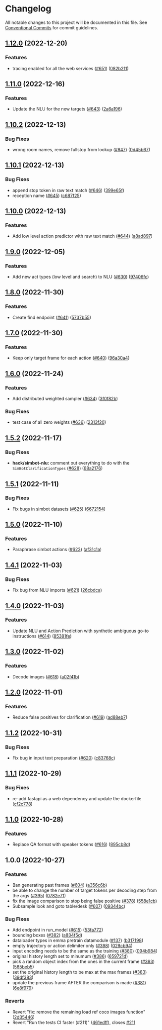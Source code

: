 # Changelog

All notable changes to this project will be documented in this file. See
[Conventional Commits](https://conventionalcommits.org) for commit guidelines.

## [1.12.0](https://github.com/emma-simbot/policy/compare/v1.11.0...v1.12.0) (2022-12-20)


### Features

* tracing enabled for all the web services ([#651](https://github.com/emma-simbot/policy/issues/651)) ([082b211](https://github.com/emma-simbot/policy/commit/082b2111612e4afd1ad6b1aea437eaedf962b621))

## [1.11.0](https://github.com/emma-simbot/policy/compare/v1.10.2...v1.11.0) (2022-12-16)


### Features

* Update the NLU for the new targets ([#643](https://github.com/emma-simbot/policy/issues/643)) ([2a6a196](https://github.com/emma-simbot/policy/commit/2a6a196cd52bf10686d4779ce0b5144554a69cab))

## [1.10.2](https://github.com/emma-simbot/policy/compare/v1.10.1...v1.10.2) (2022-12-13)


### Bug Fixes

* wrong room names, remove fullstop from lookup ([#647](https://github.com/emma-simbot/policy/issues/647)) ([0d45b67](https://github.com/emma-simbot/policy/commit/0d45b6797ddd868b440f75d1662653001525e54d))

## [1.10.1](https://github.com/emma-simbot/policy/compare/v1.10.0...v1.10.1) (2022-12-13)


### Bug Fixes

* append stop token in raw text match ([#646](https://github.com/emma-simbot/policy/issues/646)) ([399e65f](https://github.com/emma-simbot/policy/commit/399e65fbb687783338b92f7654cbf814f31166e9))
* reception name ([#645](https://github.com/emma-simbot/policy/issues/645)) ([c687f25](https://github.com/emma-simbot/policy/commit/c687f25e9493788b80635407a2ef72597aaef3cd))

## [1.10.0](https://github.com/emma-simbot/policy/compare/v1.9.0...v1.10.0) (2022-12-13)


### Features

* Add low level action predictor with raw text match ([#644](https://github.com/emma-simbot/policy/issues/644)) ([a8ad897](https://github.com/emma-simbot/policy/commit/a8ad897a28cf76f5150d27eb40766c750887873f))

## [1.9.0](https://github.com/emma-simbot/policy/compare/v1.8.0...v1.9.0) (2022-12-05)


### Features

* Add new act types (low level and search) to NLU ([#630](https://github.com/emma-simbot/policy/issues/630)) ([97406fc](https://github.com/emma-simbot/policy/commit/97406fc26d3776d90af41519d5c2720c7f6406a2))

## [1.8.0](https://github.com/emma-simbot/policy/compare/v1.7.0...v1.8.0) (2022-11-30)


### Features

* Create find endpoint ([#641](https://github.com/emma-simbot/policy/issues/641)) ([5737b55](https://github.com/emma-simbot/policy/commit/5737b558a9984f73bbeedf30a32a69b155d50b6d))

## [1.7.0](https://github.com/emma-simbot/policy/compare/v1.6.0...v1.7.0) (2022-11-30)


### Features

* Keep only target frame for each action ([#640](https://github.com/emma-simbot/policy/issues/640)) ([96a30a4](https://github.com/emma-simbot/policy/commit/96a30a40546a2d4fd3101369550c0422d3b4d0d1))

## [1.6.0](https://github.com/emma-simbot/policy/compare/v1.5.2...v1.6.0) (2022-11-24)


### Features

* Add distributed weighted sampler ([#634](https://github.com/emma-simbot/policy/issues/634)) ([3f0f82b](https://github.com/emma-simbot/policy/commit/3f0f82baad94d4037b95ea824cb7beee9e0e594b))


### Bug Fixes

* test case of all zero weights ([#636](https://github.com/emma-simbot/policy/issues/636)) ([2313f20](https://github.com/emma-simbot/policy/commit/2313f20a9491d2cc168620cfebf7581d1fa35ec8))

## [1.5.2](https://github.com/emma-simbot/policy/compare/v1.5.1...v1.5.2) (2022-11-17)


### Bug Fixes

* **hack/simbot-nlu:** comment out everything to do with the `SimBotClarificationTypes` ([#628](https://github.com/emma-simbot/policy/issues/628)) ([68a2176](https://github.com/emma-simbot/policy/commit/68a21763242feb91af308e798648559cd410e001))

## [1.5.1](https://github.com/emma-simbot/policy/compare/v1.5.0...v1.5.1) (2022-11-11)


### Bug Fixes

* Fix bugs in simbot datasets ([#625](https://github.com/emma-simbot/policy/issues/625)) ([6672154](https://github.com/emma-simbot/policy/commit/667215445491d69503a6cedb7f4200d82539310d))

## [1.5.0](https://github.com/emma-simbot/policy/compare/v1.4.1...v1.5.0) (2022-11-10)


### Features

* Paraphrase simbot actions ([#623](https://github.com/emma-simbot/policy/issues/623)) ([af31c1a](https://github.com/emma-simbot/policy/commit/af31c1a8a362d96d4e86720d7429c304e6404cc8))

## [1.4.1](https://github.com/emma-simbot/policy/compare/v1.4.0...v1.4.1) (2022-11-03)


### Bug Fixes

* Fix bug from NLU imports ([#621](https://github.com/emma-simbot/policy/issues/621)) ([26cbdca](https://github.com/emma-simbot/policy/commit/26cbdca4618e0371471ae4e7ede67427b2f67d6b))

## [1.4.0](https://github.com/emma-simbot/policy/compare/v1.3.0...v1.4.0) (2022-11-03)


### Features

* Update NLU and Action Prediction with synthetic ambiguous go-to instructions ([#614](https://github.com/emma-simbot/policy/issues/614)) ([85381fe](https://github.com/emma-simbot/policy/commit/85381fe779751cf32abb0c651f9f88d384905f9f))

## [1.3.0](https://github.com/emma-simbot/policy/compare/v1.2.0...v1.3.0) (2022-11-02)


### Features

* Decode images ([#618](https://github.com/emma-simbot/policy/issues/618)) ([a02f41b](https://github.com/emma-simbot/policy/commit/a02f41bdcf1eee4e09a5827609e17f9123064466))

## [1.2.0](https://github.com/emma-simbot/policy/compare/v1.1.2...v1.2.0) (2022-11-01)


### Features

* Reduce false positives for clarification ([#619](https://github.com/emma-simbot/policy/issues/619)) ([ad88eb7](https://github.com/emma-simbot/policy/commit/ad88eb72a85a0fdd1393c7dc9934dcf72e0497b4))

## [1.1.2](https://github.com/emma-simbot/policy/compare/v1.1.1...v1.1.2) (2022-10-31)


### Bug Fixes

* Fix bug in input text preparation ([#620](https://github.com/emma-simbot/policy/issues/620)) ([c83768c](https://github.com/emma-simbot/policy/commit/c83768c16f2c824207efd60b9deef9bbdbd4768c))

## [1.1.1](https://github.com/emma-simbot/policy/compare/v1.1.0...v1.1.1) (2022-10-29)


### Bug Fixes

* re-add fastapi as a web dependency and update the dockerfile ([cf2c778](https://github.com/emma-simbot/policy/commit/cf2c77806cee2308180bd409afcae1810bb20e2e))

## [1.1.0](https://github.com/emma-simbot/policy/compare/v1.0.0...v1.1.0) (2022-10-28)


### Features

* Replace QA format with speaker tokens ([#616](https://github.com/emma-simbot/policy/issues/616)) ([895cb8d](https://github.com/emma-simbot/policy/commit/895cb8d65c03459b0581b276f0a7d80aa4756747))

## 1.0.0 (2022-10-27)


### Features

* Ban generating past frames ([#604](https://github.com/emma-simbot/policy/issues/604)) ([a356c6b](https://github.com/emma-simbot/policy/commit/a356c6bbb51ba4f472fc077dd135f9cb9cca419c))
* be able to change the number of target tokens per decoding step from the args ([#395](https://github.com/emma-simbot/policy/issues/395)) ([0782e71](https://github.com/emma-simbot/policy/commit/0782e719cf02276c0a6b359d503f85ebbd2e38f0))
* fix the image comparison to stop being false positive ([#378](https://github.com/emma-simbot/policy/issues/378)) ([558e1cb](https://github.com/emma-simbot/policy/commit/558e1cb903cd29f68f5400d9d2a6037dddfa6574))
* Subsample look and goto table/desk ([#607](https://github.com/emma-simbot/policy/issues/607)) ([09344bc](https://github.com/emma-simbot/policy/commit/09344bc444ab6bff18c126984ab9ee7910f7d957))


### Bug Fixes

* Add endpoint in run_model ([#615](https://github.com/emma-simbot/policy/issues/615)) ([53fa772](https://github.com/emma-simbot/policy/commit/53fa772e5135699f303ce005be60653fbb74efeb))
* bounding boxes ([#382](https://github.com/emma-simbot/policy/issues/382)) ([a834f5d](https://github.com/emma-simbot/policy/commit/a834f5dac35a70588ac3376283bd8938591e83df))
* dataloader types in emma pretrain datamodule ([#137](https://github.com/emma-simbot/policy/issues/137)) ([b317198](https://github.com/emma-simbot/policy/commit/b317198f6c0f831cec4098c4cfc266b26399347f))
* empty trajectory or action delimiter only ([#398](https://github.com/emma-simbot/policy/issues/398)) ([028cb94](https://github.com/emma-simbot/policy/commit/028cb9450fef071ea648bfcd3616adde1bfd7577))
* input encoding needs to be the same as the training ([#380](https://github.com/emma-simbot/policy/issues/380)) ([094b984](https://github.com/emma-simbot/policy/commit/094b98474b4c2c06162fa8509aeac1f677dfbf9f))
* original history length set to minumum ([#386](https://github.com/emma-simbot/policy/issues/386)) ([659721d](https://github.com/emma-simbot/policy/commit/659721d46948112936321d4dcaa66f6f50734c17))
* pick a random object index from the ones in the current frame ([#393](https://github.com/emma-simbot/policy/issues/393)) ([565beb5](https://github.com/emma-simbot/policy/commit/565beb526a1d1d02db35c4bee966f9ff3531c0fe))
* set the original history length to be max at the max frames ([#383](https://github.com/emma-simbot/policy/issues/383)) ([39df383](https://github.com/emma-simbot/policy/commit/39df3838f3dc029116da17de4ed3f9f8f8968cae))
* update the previous frame AFTER the comparison is made ([#381](https://github.com/emma-simbot/policy/issues/381)) ([6e8f979](https://github.com/emma-simbot/policy/commit/6e8f979d667e2cf8d80e63ab03e44d9eeb505cdb))


### Reverts

* Revert "fix: remove the remaining load ref coco images function" ([2d35446](https://github.com/emma-simbot/policy/commit/2d354467f20d97bc74fde9fa8e43e9d89892627a))
* Revert "Run the tests CI faster (#211)" ([461edff](https://github.com/emma-simbot/policy/commit/461edffe3255d966ac9c166893e8b06250dae72d)), closes [#211](https://github.com/emma-simbot/policy/issues/211)
